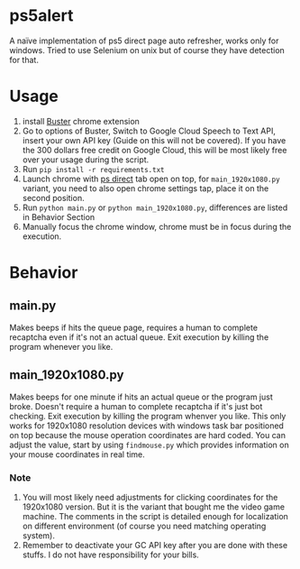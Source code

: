 # ps5alert
A naïve implementation of ps5 direct page auto refresher, works only for windows. Tried to use Selenium on unix but of course they have detection for that.
# Usage
1. install [Buster](https://chrome.google.com/webstore/detail/buster-captcha-solver-for/mpbjkejclgfgadiemmefgebjfooflfhl?hl=en) chrome extension
1. Go to options of Buster, Switch to Google Cloud Speech to Text API, insert your own API key (Guide on this will not be covered). If you have the 300 dollars free credit on Google Cloud, this will be most likely free over your usage during the script.
1. Run
  ```pip install -r requirements.txt```
2. Launch chrome with [ps direct](https://direct.playstation.com/en-us/ps5) tab open on top, for ```main_1920x1080.py``` variant, you need to also open chrome settings tap, place it on the second position.
3. Run
  ```python main.py```
  or
  ```python main_1920x1080.py```,
  differences are listed in Behavior Section
4. Manually focus the chrome window, chrome must be in focus during the execution.
# Behavior
## main.py
Makes beeps if hits the queue page, requires a human to complete recaptcha even if it's not an actual queue. Exit execution by killing the program whenever you like.
## main_1920x1080.py
Makes beeps for one minute if hits an actual queue or the program just broke. Doesn't require a human to complete recaptcha if it's just bot checking. Exit execution by killing the program whenver you like. This only works for 1920x1080 resolution devices with windows task bar positioned on top because the mouse operation coordinates are hard coded. You can adjust the value, start by using ```findmouse.py``` which provides information on your mouse coordinates in real time.
### Note
1. You will most likely need adjustments for clicking coordinates for the 1920x1080 version. But it is the variant that bought me the video game machine. The comments in the script is detailed enough for localization on different environment (of course you need matching operating system).
2. Remember to deactivate your GC API key after you are done with these stuffs. I do not have responsibility for your bills.